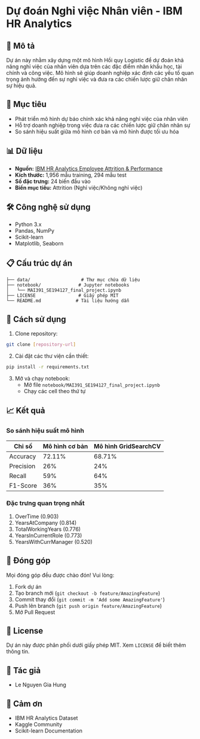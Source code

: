 # Dự đoán Nghỉ việc Nhân viên - IBM HR Analytics

## 📝 Mô tả
Dự án này nhằm xây dựng một mô hình Hồi quy Logistic để dự đoán khả năng nghỉ việc của nhân viên dựa trên các đặc điểm nhân khẩu học, tài chính và công việc. Mô hình sẽ giúp doanh nghiệp xác định các yếu tố quan trọng ảnh hưởng đến sự nghỉ việc và đưa ra các chiến lược giữ chân nhân sự hiệu quả.

## 🎯 Mục tiêu
- Phát triển mô hình dự báo chính xác khả năng nghỉ việc của nhân viên
- Hỗ trợ doanh nghiệp trong việc đưa ra các chiến lược giữ chân nhân sự
- So sánh hiệu suất giữa mô hình cơ bản và mô hình được tối ưu hóa

## 📊 Dữ liệu
- **Nguồn:** [IBM HR Analytics Employee Attrition & Performance](https://www.kaggle.com/datasets/pavansubhasht/ibm-hr-analytics-attrition-dataset/data)
- **Kích thước:** 1,956 mẫu training, 294 mẫu test
- **Số đặc trưng:** 24 biến đầu vào
- **Biến mục tiêu:** Attrition (Nghỉ việc/Không nghỉ việc)

## 🛠️ Công nghệ sử dụng
- Python 3.x
- Pandas, NumPy
- Scikit-learn
- Matplotlib, Seaborn

## 📋 Cấu trúc dự án
```
├── data/                   # Thư mục chứa dữ liệu
├── notebook/              # Jupyter notebooks
│   └── MAI391_SE194127_final_project.ipynb
├── LICENSE                # Giấy phép MIT
└── README.md             # Tài liệu hướng dẫn
```

## 🚀 Cách sử dụng
1. Clone repository:
```bash
git clone [repository-url]
```

2. Cài đặt các thư viện cần thiết:
```bash
pip install -r requirements.txt
```

3. Mở và chạy notebook:
   - Mở file `notebook/MAI391_SE194127_final_project.ipynb`
   - Chạy các cell theo thứ tự

## 📈 Kết quả
### So sánh hiệu suất mô hình
| Chỉ số | Mô hình cơ bản | Mô hình GridSearchCV |
|--------|----------------|---------------------|
| Accuracy | 72.11% | 68.71% |
| Precision | 26% | 24% |
| Recall | 59% | 64% |
| F1-Score | 36% | 35% |

### Đặc trưng quan trọng nhất
1. OverTime (0.903)
2. YearsAtCompany (0.814)
3. TotalWorkingYears (0.776)
4. YearsInCurrentRole (0.773)
5. YearsWithCurrManager (0.520)

## 🤝 Đóng góp
Mọi đóng góp đều được chào đón! Vui lòng:
1. Fork dự án
2. Tạo branch mới (`git checkout -b feature/AmazingFeature`)
3. Commit thay đổi (`git commit -m 'Add some AmazingFeature'`)
4. Push lên branch (`git push origin feature/AmazingFeature`)
5. Mở Pull Request

## 📄 License
Dự án này được phân phối dưới giấy phép MIT. Xem `LICENSE` để biết thêm thông tin.

## 👥 Tác giả
- Le Nguyen Gia Hung

## 🙏 Cảm ơn
- IBM HR Analytics Dataset
- Kaggle Community
- Scikit-learn Documentation